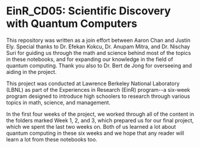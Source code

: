 # **EinR_CD05: Scientific Discovery with Quantum Computers**

This repository was written as a join effort between Aaron Chan and Justin Ely. Special thanks to Dr. Efekan Kokcu, Dr. Anupam Mitra, and Dr. Nischay Suri for guiding us through the math and science behind most of the topics in these notebooks, and for expanding our knowledge in the field of quantum computing. Thank you also to Dr. Bert de Jong for overseeing and aiding in the project.

This project was conducted at Lawrence Berkeley National Laboratory (LBNL) as part of the Experiences in Research (EinR) program--a six-week program designed to introduce high schoolers to research through various topics in math, science, and management.

In the first four weeks of the project, we worked through all of the content in the folders marked Week 1, 2, and 3, which prepared us for our final project, which we spent the last two weeks on. Both of us learned a lot about quantum computing in these six weeks and we hope that any reader will learn a lot from these notebooks too.